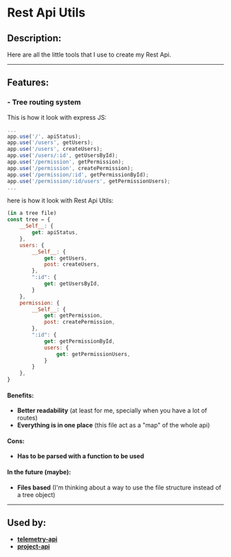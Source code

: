 # Rest Api Utils
## Description:
Here are all the little tools that I use to create my Rest Api.

---

## Features:
### - Tree routing system

This is how it look with express JS:
```js
...
app.use('/', apiStatus);
app.use('/users', getUsers);
app.use('/users', createUsers);
app.use('/users/:id', getUsersById);
app.use('/permission', getPermission);
app.use('/permission', createPermission);
app.use('/permission/:id', getPermissionById);
app.use('/permission/:id/users', getPermissionUsers);
...
```

here is how it look with Rest Api Utils:
```js
(in a tree file)
const tree = {
	__Self__: {
		get: apiStatus,
	},
	users: {
		__Self__: {
			get: getUsers,
			post: createUsers,
		},
		":id": {
			get: getUsersById,
		}
	},
	permission: {
		__Self__: {
			get: getPermission,
			post: createPermission,
		},
		":id": {
			get: getPermissionById,
			users: {
				get: getPermissionUsers,
			}
		}
	},
}
```

#### Benefits:
- **Better readability** (at least for me, specially when you have a lot of routes)
- **Everything is in one place** (this file act as a "map" of the whole api)

#### Cons:
- **Has to be parsed with a function to be used**

#### In the future (maybe):
- **Files based** (I'm thinking about a way to use the file structure instead of a tree object)

---

## Used by:
- [**telemetry-api**](https://github.com/hcabel/hcabel-monorepo/tree/DEV/apps/backend/telemetry-api)
- [**project-api**](https://github.com/hcabel/hcabel-monorepo/tree/DEV/apps/backend/project-api)